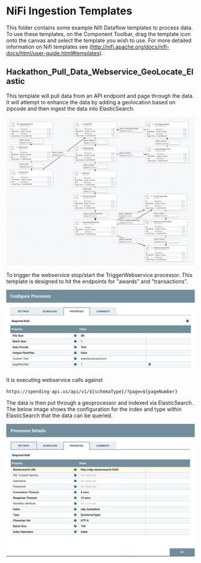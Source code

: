 # NiFi Ingestion Templates

This folder contains some example Nifi Dataflow templates to process data.  To use these templates, on the Component Toolbar, drag the template icon onto the canvas and select the template you wish to use.  For more detailed information on Nifi templates see (http://nifi.apache.org/docs/nifi-docs/html/user-guide.html#templates).


## Hackathon_Pull_Data_Webservice_GeoLocate_Elastic

This template will pull data from an API endpoint and page through the data.  It will attempt to enhance the data by adding a geolocation based on zipcode and then ingest the data into ElasticSearch.

![alt text](https://github.com/boozallen/odp-data-nifi/raw/master/docs/images/Hackathon_API_Flow.png "Webservice Paging with GeoLocation Dataflow")


To trigger the webservice stop/start the TriggerWebservice processor.  This template is designed to hit the endpoints for "awards" and "transactions".

![alt text](https://github.com/boozallen/odp-data-nifi/raw/master/docs/images/TriggerFlow.png "Trigger Flow")

It is executing webservice calls against

```
https://spending-api.us/api/v1/${schemaType}/?page=${pageNumber}
```

The data is then put through a geoprocessor and indexed via ElasticSearch.  The below image shows the configuration for the index and type within ElasticSearch that the data can be queried.

![alt text](https://github.com/boozallen/odp-data-nifi/raw/master/docs/images/ElasticProcessor.png "ElasticSearch Configuration")
